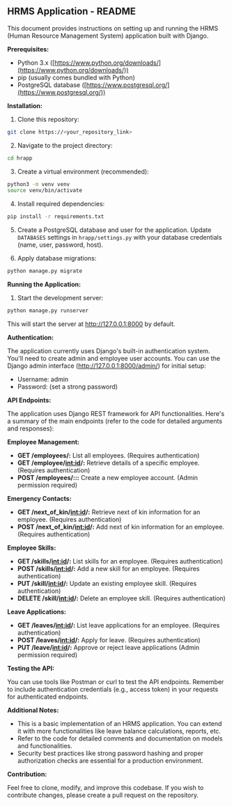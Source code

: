 ## HRMS Application - README

This document provides instructions on setting up and running the HRMS (Human Resource Management System) application built with Django.

**Prerequisites:**

* Python 3.x ([https://www.python.org/downloads/](https://www.python.org/downloads/))
* pip (usually comes bundled with Python)
* PostgreSQL database ([https://www.postgresql.org/](https://www.postgresql.org/))

**Installation:**

1. Clone this repository:

```bash
git clone https://<your_repository_link>
```

2. Navigate to the project directory:

```bash
cd hrapp
```

3. Create a virtual environment (recommended):

```bash
python3 -m venv venv
source venv/bin/activate
```

4. Install required dependencies:

```bash
pip install -r requirements.txt
```

5. Create a PostgreSQL database and user for the application. Update `DATABASES` settings in `hrapp/settings.py` with your database credentials (name, user, password, host).

6. Apply database migrations:

```bash
python manage.py migrate
```

**Running the Application:**

1. Start the development server:

```bash
python manage.py runserver
```

This will start the server at http://127.0.0.1:8000 by default.

**Authentication:**

The application currently uses Django's built-in authentication system. You'll need to create admin and employee user accounts. You can use the Django admin interface (http://127.0.0.1:8000/admin/) for initial setup:

* Username: admin
* Password: (set a strong password)

**API Endpoints:**

The application uses Django REST framework for API functionalities. Here's a summary of the main endpoints (refer to the code for detailed arguments and responses):

**Employee Management:**

* **GET /employees/:** List all employees. (Requires authentication)
* **GET /employee/<int:id>/:** Retrieve details of a specific employee. (Requires authentication)
* **POST /employees/:::** Create a new employee account. (Admin permission required)

**Emergency Contacts:**

* **GET /next_of_kin/<int:id>/:** Retrieve next of kin information for an employee. (Requires authentication)
* **POST /next_of_kin/<int:id>/:** Add next of kin information for an employee. (Requires authentication)

**Employee Skills:**

* **GET /skills/<int:id>/:** List skills for an employee. (Requires authentication)
* **POST /skills/<int:id>/:** Add a new skill for an employee. (Requires authentication)
* **PUT /skill/<int:id>/:** Update an existing employee skill. (Requires authentication)
* **DELETE /skill/<int:id>/:** Delete an employee skill. (Requires authentication)

**Leave Applications:**

* **GET /leaves/<int:id>/:** List leave applications for an employee. (Requires authentication)
* **POST /leaves/<int:id>/:** Apply for leave. (Requires authentication)
* **PUT /leave/<int:id>/:** Approve or reject leave applications (Admin permission required)

**Testing the API:**

You can use tools like Postman or curl to test the API endpoints. Remember to include authentication credentials (e.g., access token) in your requests for authenticated endpoints.

**Additional Notes:**

* This is a basic implementation of an HRMS application. You can extend it with more functionalities like leave balance calculations, reports, etc.
* Refer to the code for detailed comments and documentation on models and functionalities.
* Security best practices like strong password hashing and proper authorization checks are essential for a production environment.

**Contribution:**

Feel free to clone, modify, and improve this codebase. If you wish to contribute changes, please create a pull request on the repository.

